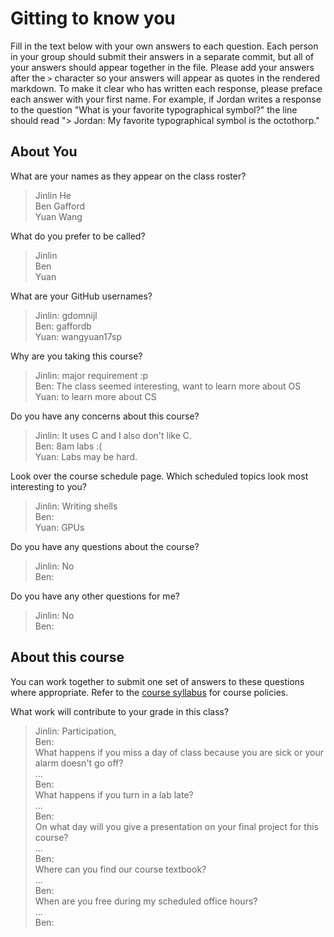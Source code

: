 
# Gitting to know you
Fill in the text below with your own answers to each question. Each person in your group should submit their answers in a separate commit, but all of your answers should appear together in the file. Please add your answers after the `>` character so your answers will appear as quotes in the rendered markdown. To make it clear who has written each response, please preface each answer with your first name. For example, if Jordan writes a response to the question "What is your favorite typographical symbol?" the line should read "> Jordan: My favorite typographical symbol is the octothorp." 

## About You
What are your names as they appear on the class roster?  
> Jinlin He  
> Ben Gafford  
> Yuan Wang  

What do you prefer to be called?  
> Jinlin  
> Ben  
> Yuan  

What are your GitHub usernames?  
> Jinlin: gdomnijl  
> Ben: gaffordb  
> Yuan: wangyuan17sp  

Why are you taking this course?  
> Jinlin: major requirement :p  
> Ben: The class seemed interesting, want to learn more about OS  
> Yuan: to learn more about CS  

Do you have any concerns about this course?
> Jinlin: It uses C and I also don't like C.  
> Ben: 8am labs :(  
> Yuan: Labs may be hard.  

Look over the course schedule page. Which scheduled topics look most interesting to you?  
> Jinlin: Writing shells  
> Ben:  
> Yuan: GPUs  

Do you have any questions about the course?  
> Jinlin: No  
> Ben:  
>   

Do you have any other questions for me?  
> Jinlin: No  
> Ben:  

## About this course
You can work together to submit one set of answers to these questions where appropriate. Refer to the [course syllabus](http://www.cs.grinnell.edu/~curtsinger/teaching/2018S/CSC213/syllabus/) for course policies.

What work will contribute to your grade in this class?  
> Jinlin: Participation,  
> Ben:  
What happens if you miss a day of class because you are sick or your alarm doesn't go off?  
> ...  
> Ben:  
What happens if you turn in a lab late?  
> ...  
> Ben:  
On what day will you give a presentation on your final project for this course?  
> ...  
> Ben:  
Where can you find our course textbook?  
> ...  
> Ben:  
When are you free during my scheduled office hours?  
> ...  
> Ben:  
